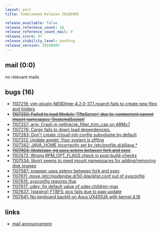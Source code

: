 ```yaml
---
layout: post
title: Tumbleweed Release 20180905

release_available: false
release_reference_count: 16
release_reference_count_mail: 0
release_score: 97
release_stability_level: pending
release_version: 20180905
---
```


## mail (0:0)

no relevant mails

## bugs (16)

<!--more-->

- [1107219: vim-plugin-NERDtree-4.2.0-37.1.noarch fails to create new files and folders](https://bugzilla.opensuse.org/show_bug.cgi?id=1107219)
- ~~[1107250: Failed to load Module 'TftpServer' due to: component cannot import namespace 'SystemdSocket'](https://bugzilla.opensuse.org/show_bug.cgi?id=1107250)~~
- [1107257: arm: Crash in netlink/sk_filter_trim_cap on ARMv7](https://bugzilla.opensuse.org/show_bug.cgi?id=1107257)
- [1107276: Cargo fails to down load dependencies.](https://bugzilla.opensuse.org/show_bug.cgi?id=1107276)
- [1107283: Don't create /cloud-init-config subvolume by default](https://bugzilla.opensuse.org/show_bug.cgi?id=1107283)
- [1107313: Update applet: Your system is offline](https://bugzilla.opensuse.org/show_bug.cgi?id=1107313)
- [1107342: JAVA_HOME incorrectly set by /etc/profile.d/alljava.*](https://bugzilla.opensuse.org/show_bug.cgi?id=1107342)
- ~~[1107403: libstorage-ng uses setenv between fork and exec](https://bugzilla.opensuse.org/show_bug.cgi?id=1107403)~~
- [1107472: Wrong RPM_OPT_FLAGS check in post-build-checks](https://bugzilla.opensuse.org/show_bug.cgi?id=1107472)
- [1107534: libvirt seems to need mount namespaces for adding/removing disk images](https://bugzilla.opensuse.org/show_bug.cgi?id=1107534)
- [1107587: snapper uses setenv between fork and exec](https://bugzilla.opensuse.org/show_bug.cgi?id=1107587)
- [1107611: move /etc/modprobe.d/50-blacklist.conf out of sysconfig](https://bugzilla.opensuse.org/show_bug.cgi?id=1107611)
- [1107615: sysconfig requires ifup](https://bugzilla.opensuse.org/show_bug.cgi?id=1107615)
- [1107617: udev: fix default value of udev.children-max](https://bugzilla.opensuse.org/show_bug.cgi?id=1107617)
- [1107637: \[staging\] FTBFS: pcp fails due to papi update](https://bugzilla.opensuse.org/show_bug.cgi?id=1107637)
- [1107641: No keyboard backlit on Asus UX410UA with kernel 4.18](https://bugzilla.opensuse.org/show_bug.cgi?id=1107641)



## links

- [mail announcement](https://lists.opensuse.org/opensuse-factory/2018-09/msg00034.html)
